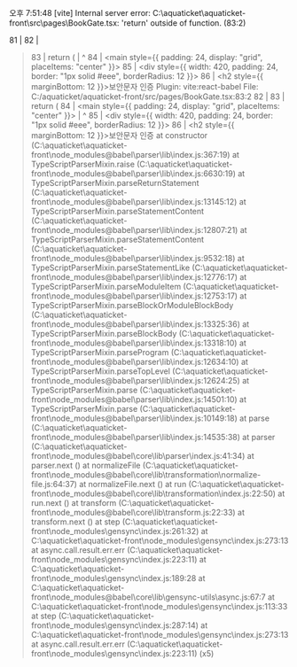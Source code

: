 오후 7:51:48 [vite] Internal server error: C:\aquaticket\aquaticket-front\src\pages\BookGate.tsx: 'return' outside of function. (83:2)

  81 |
  82 |
> 83 |   return (
     |   ^
  84 |     <main style={{ padding: 24, display: "grid", placeItems: "center" }}>
  85 |       <div style={{ width: 420, padding: 24, border: "1px solid #eee", borderRadius: 12 }}>
  86 |         <h2 style={{ marginBottom: 12 }}>보안문자 인증</h2>
  Plugin: vite:react-babel
  File: C:/aquaticket/aquaticket-front/src/pages/BookGate.tsx:83:2
  82 |
  83 |    return (
  84 |      <main style={{ padding: 24, display: "grid", placeItems: "center" }}>
     |                                                                           ^
  85 |        <div style={{ width: 420, padding: 24, border: "1px solid #eee", borderRadius: 12 }}>
  86 |          <h2 style={{ marginBottom: 12 }}>보안문자 인증</h2>
      at constructor (C:\aquaticket\aquaticket-front\node_modules\@babel\parser\lib\index.js:367:19)
      at TypeScriptParserMixin.raise (C:\aquaticket\aquaticket-front\node_modules\@babel\parser\lib\index.js:6630:19)
      at TypeScriptParserMixin.parseReturnStatement (C:\aquaticket\aquaticket-front\node_modules\@babel\parser\lib\index.js:13145:12)
      at TypeScriptParserMixin.parseStatementContent (C:\aquaticket\aquaticket-front\node_modules\@babel\parser\lib\index.js:12807:21)
      at TypeScriptParserMixin.parseStatementContent (C:\aquaticket\aquaticket-front\node_modules\@babel\parser\lib\index.js:9532:18)
      at TypeScriptParserMixin.parseStatementLike (C:\aquaticket\aquaticket-front\node_modules\@babel\parser\lib\index.js:12776:17)
      at TypeScriptParserMixin.parseModuleItem (C:\aquaticket\aquaticket-front\node_modules\@babel\parser\lib\index.js:12753:17)
      at TypeScriptParserMixin.parseBlockOrModuleBlockBody (C:\aquaticket\aquaticket-front\node_modules\@babel\parser\lib\index.js:13325:36)
      at TypeScriptParserMixin.parseBlockBody (C:\aquaticket\aquaticket-front\node_modules\@babel\parser\lib\index.js:13318:10)
      at TypeScriptParserMixin.parseProgram (C:\aquaticket\aquaticket-front\node_modules\@babel\parser\lib\index.js:12634:10)
      at TypeScriptParserMixin.parseTopLevel (C:\aquaticket\aquaticket-front\node_modules\@babel\parser\lib\index.js:12624:25)
      at TypeScriptParserMixin.parse (C:\aquaticket\aquaticket-front\node_modules\@babel\parser\lib\index.js:14501:10)
      at TypeScriptParserMixin.parse (C:\aquaticket\aquaticket-front\node_modules\@babel\parser\lib\index.js:10149:18)
      at parse (C:\aquaticket\aquaticket-front\node_modules\@babel\parser\lib\index.js:14535:38)
      at parser (C:\aquaticket\aquaticket-front\node_modules\@babel\core\lib\parser\index.js:41:34)
      at parser.next (<anonymous>)
      at normalizeFile (C:\aquaticket\aquaticket-front\node_modules\@babel\core\lib\transformation\normalize-file.js:64:37)
      at normalizeFile.next (<anonymous>)
      at run (C:\aquaticket\aquaticket-front\node_modules\@babel\core\lib\transformation\index.js:22:50)
      at run.next (<anonymous>)
      at transform (C:\aquaticket\aquaticket-front\node_modules\@babel\core\lib\transform.js:22:33)
      at transform.next (<anonymous>)
      at step (C:\aquaticket\aquaticket-front\node_modules\gensync\index.js:261:32)
      at C:\aquaticket\aquaticket-front\node_modules\gensync\index.js:273:13
      at async.call.result.err.err (C:\aquaticket\aquaticket-front\node_modules\gensync\index.js:223:11)
      at C:\aquaticket\aquaticket-front\node_modules\gensync\index.js:189:28
      at C:\aquaticket\aquaticket-front\node_modules\@babel\core\lib\gensync-utils\async.js:67:7
      at C:\aquaticket\aquaticket-front\node_modules\gensync\index.js:113:33
      at step (C:\aquaticket\aquaticket-front\node_modules\gensync\index.js:287:14)
      at C:\aquaticket\aquaticket-front\node_modules\gensync\index.js:273:13
      at async.call.result.err.err (C:\aquaticket\aquaticket-front\node_modules\gensync\index.js:223:11) (x5)